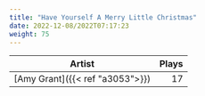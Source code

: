 ```yaml
---
title: "Have Yourself A Merry Little Christmas"
date: 2022-12-08/2022T07:17:23
weight: 75
---
```




 Artist | Plays 
----- | -----:
[Amy Grant]({{< ref "a3053">}}) | 17
